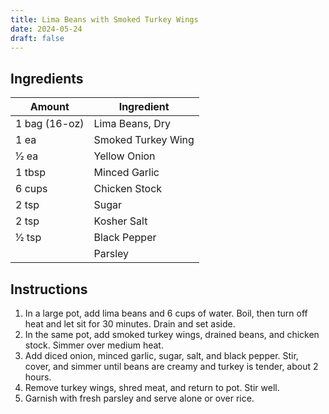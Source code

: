 ```yaml
---
title: Lima Beans with Smoked Turkey Wings
date: 2024-05-24
draft: false
---
```


## Ingredients

| Amount        | Ingredient         |
|---------------|--------------------|
| 1 bag (16-oz) | Lima Beans, Dry    |
| 1 ea          | Smoked Turkey Wing |
| 1⁄2 ea        | Yellow Onion       |
| 1 tbsp        | Minced Garlic      |
| 6 cups        | Chicken Stock      |
| 2 tsp         | Sugar              |
| 2 tsp         | Kosher Salt        |
| 1⁄2 tsp       | Black Pepper       |
|               | Parsley            |

## Instructions

1. In a large pot, add lima beans and 6 cups of water. Boil, then turn off heat and let sit for 30 minutes. Drain and set aside. 
2. In the same pot, add smoked turkey wings, drained beans, and chicken stock. Simmer over medium heat. 
3. Add diced onion, minced garlic, sugar, salt, and black pepper. Stir, cover, and simmer until beans are creamy and turkey is tender, about 2 hours.
4. Remove turkey wings, shred meat, and return to pot. Stir well. 
5. Garnish with fresh parsley and serve alone or over rice.

